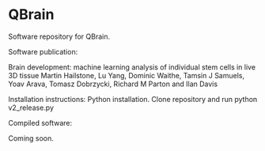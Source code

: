 # QBrain

Software repository for QBrain.

Software publication:

Brain development: machine learning analysis of individual stem cells in live 3D tissue
Martin Hailstone, Lu Yang, Dominic Waithe, Tamsin J Samuels, Yoav Arava, Tomasz Dobrzycki, Richard M Parton and Ilan Davis


Installation instructions:
Python installation. Clone repository and run python v2_release.py

Compiled software:

Coming soon.